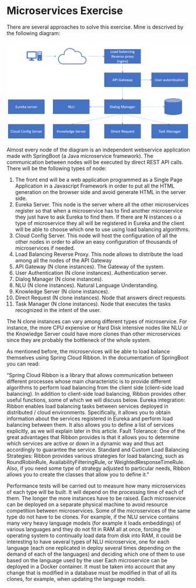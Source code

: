 # Microservices Exercise

There are several approaches to solve this exercise. Mine is descrived by the following diagram:

![alt text](https://github.com/CiudadAlex/MicroservicesExercise/raw/main/diagram.png)


Almost every node of the diagram is an independent webservice application made with SpringBoot (a Java microservice framework). The communication between nodes will be executed by direct REST API calls. There will be the following types of node:

1.	The front end will be a web application programmed as a Single Page Application in a Javascript Framework in order to put all the HTML generation on the browser side and avoid generate HTML in the server side.
2.	Eureka Server. This node is the server where all the other microservices register so that when a microservice has to find another microservice they just have to ask Eureka to find them. If there are N instances o a type of microservice they all will be registered in Eureka and the client will be able to choose which one to use using load balancing algorithms.
3.	Cloud Config Server. This node will host the configuration of all the other nodes in order to allow an easy configuration of thousands of microservices if needed.
4.	Load Balancing Reverse Proxy. This node allows to distribute the load among all the nodes of the API Gateway
5.	API Gateway (N clone instances). The Gateway of the system.
6.	User Authentication (N clone instances). Authentication server.
7.	Dialog Manager (N clone instances).
8.	NLU (N clone instances). Natural Language Understanding.
9.	Knowledge Server (N clone instances).
10.	Direct Request (N clone instances). Node that answers direct requests.
11.	Task Manager (N clone instances). Node that executes the tasks recognized in the intent of the user.

The N clone instances can vary among different types of microservice. For instance, the more CPU expensive or Hard Disk intensive nodes like NLU or the Knowledge Server could have more clones than other microservices since they are probably the bottleneck of the whole system.

As mentioned before, the microservices will be able to load balance themselves using Spring Cloud  Ribbon. In the documentation of SpringBoot you can read:

“Spring Cloud Ribbon is a library that allows communication between different processes whose main characteristic is to provide different algorithms to perform load balancing from the client side (client-side load balancing). In addition to client-side load balancing, Ribbon provides other useful functions, some of which we will discuss below.
Eureka integration: Ribbon enables load balancing tasks between services deployed in distributed / cloud environments. Specifically, it allows you to obtain information about the services registered in Eureka and perform load balancing between them. It also allows you to define a list of services explicitly, as we will explain later in this article.
Fault Tolerance: One of the great advantages that Ribbon provides is that it allows you to determine which services are active or down in a dynamic way and thus act accordingly to guarantee the service.
Standard and Custom Load Balancing Strategies: Ribbon provides various strategies for load balancing, such as RoundRobinRule, AvailabilityFilteringRule, or WeightedResponseTimeRule. Also, if you need some type of strategy adjusted to particular needs, Ribbon allows you to create the classes that allow you to define it.”

Performance tests will be carried out to measure how many microservices of each type will be built. It will depend on the processing time of each of them. The longer the more instances have to be raised. Each microservice can be deployed on a separate physical machine to avoid resource competition between microservices.
Some of the microservices of the same type do not have to be clones. For example, if the NLU service contains many very heavy language models (for example it loads embeddings) of various languages and they do not fit in RAM all at once, forcing the operating system to continually load data from disk into RAM, it could be interesting to have several types of NLU microservice, one for each language (each one replicated in deploy several times depending on the demand of each of the languages) and deciding which one of them to use based on the language used by the user
Each microservice can be deployed in a Docker container. It must be taken into account that any change that is modified in a database must be modified in that of all its clones, for example, when updating the language models.

